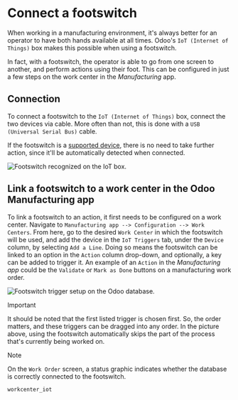 # Connect a footswitch

When working in a manufacturing environment, it's always better for an
operator to have both hands available at all times. Odoo's `IoT
(Internet of Things)` box makes this possible when using a footswitch.

In fact, with a footswitch, the operator is able to go from one screen
to another, and perform actions using their foot. This can be configured
in just a few steps on the work center in the *Manufacturing* app.

## Connection

To connect a footswitch to the `IoT (Internet of Things)` box, connect
the two devices via cable. More often than not, this is done with a `USB
(Universal Serial Bus)` cable.

If the footswitch is a [supported
device](https://www.odoo.com/page/iot-hardware), there is no need to
take further action, since it'll be automatically detected when
connected.

![Footswitch recognized on the IoT
box.](footswitch/footswitch-dropdown.png)

## Link a footswitch to a work center in the Odoo Manufacturing app

To link a footswitch to an action, it first needs to be configured on a
work center. Navigate to `Manufacturing app --> Configuration --> Work
Centers`. From here, go to the desired `Work Center` in which the
footswitch will be used, and add the device in the `IoT Triggers` tab,
under the `Device` column, by selecting `Add a
Line`. Doing so means the footswitch can be linked to an option in the
`Action` column drop-down, and optionally, a key can be added to trigger
it. An example of an `Action` in the *Manufacturing app* could be the
`Validate` or `Mark as Done` buttons on a manufacturing work order.

![Footswitch trigger setup on the Odoo
database.](footswitch/footswitch-example.png)

<div class="important">

<div class="title">

Important

</div>

It should be noted that the first listed trigger is chosen first. So,
the order matters, and these triggers can be dragged into any order. In
the picture above, using the footswitch automatically skips the part of
the process that's currently being worked on.

</div>

<div class="note">

<div class="title">

Note

</div>

On the `Work Order` screen, a status graphic indicates whether the
database is correctly connected to the footswitch.

</div>

<div class="seealso">

`workcenter_iot`

</div>
